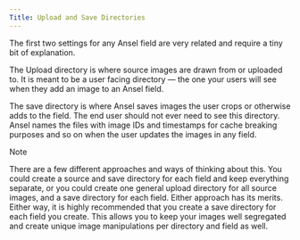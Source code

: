 ```yaml
---
Title: Upload and Save Directories
---
```


The first two settings for any Ansel field are very related and require a tiny bit of explanation.

The Upload directory is where source images are drawn from or uploaded to. It is meant to be a user facing directory — the one your users will see when they add an image to an Ansel field.

The save directory is where Ansel saves images the user crops or otherwise adds to the field. The end user should not ever need to see this directory. Ansel names the files with image IDs and timestamps for cache breaking purposes and so on when the user updates the images in any field.

<div class="content-blocks__note">
	<div class="content-blocks__note-title">Note</div>
	<p>There are a few different approaches and ways of thinking about this. You could create a source and save directory for each field and keep everything separate, or you could create one general upload directory for all source images, and a save directory for each field. Either approach has its merits. Either way, it is highly recommended that you create a save directory for each field you create. This allows you to keep your images well segregated and create unique image manipulations per directory and field as well.</p>
</div>
